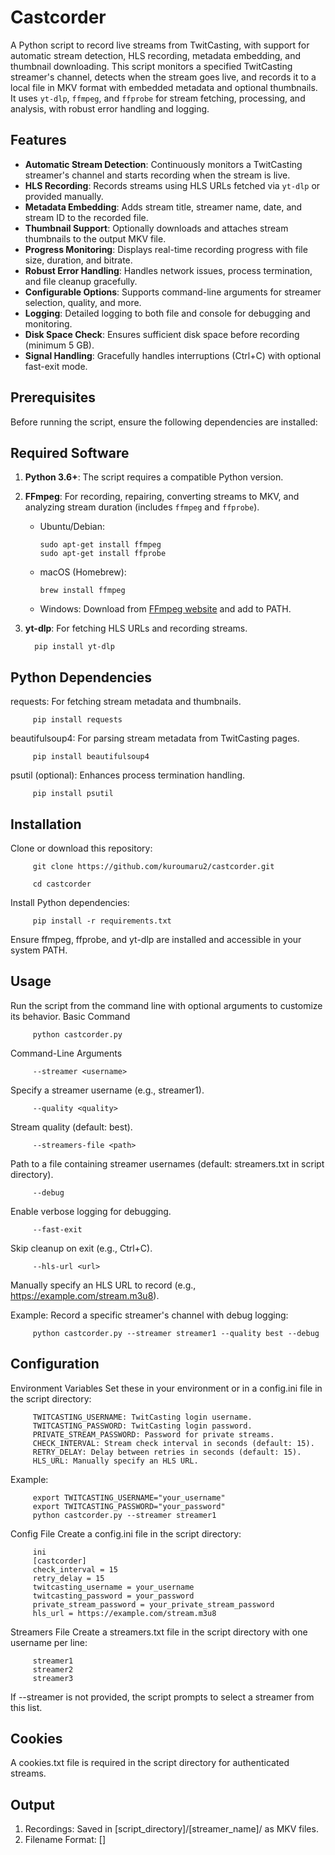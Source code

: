 # Castcorder

A Python script to record live streams from TwitCasting, with support for automatic stream detection, HLS recording, metadata embedding, and thumbnail downloading. This script monitors a specified TwitCasting streamer's channel, detects when the stream goes live, and records it to a local file in MKV format with embedded metadata and optional thumbnails. It uses `yt-dlp`, `ffmpeg`, and `ffprobe` for stream fetching, processing, and analysis, with robust error handling and logging.

## Features
- **Automatic Stream Detection**: Continuously monitors a TwitCasting streamer's channel and starts recording when the stream is live.
- **HLS Recording**: Records streams using HLS URLs fetched via `yt-dlp` or provided manually.
- **Metadata Embedding**: Adds stream title, streamer name, date, and stream ID to the recorded file.
- **Thumbnail Support**: Optionally downloads and attaches stream thumbnails to the output MKV file.
- **Progress Monitoring**: Displays real-time recording progress with file size, duration, and bitrate.
- **Robust Error Handling**: Handles network issues, process termination, and file cleanup gracefully.
- **Configurable Options**: Supports command-line arguments for streamer selection, quality, and more.
- **Logging**: Detailed logging to both file and console for debugging and monitoring.
- **Disk Space Check**: Ensures sufficient disk space before recording (minimum 5 GB).
- **Signal Handling**: Gracefully handles interruptions (Ctrl+C) with optional fast-exit mode.

## Prerequisites
Before running the script, ensure the following dependencies are installed:

## Required Software
1. **Python 3.6+**: The script requires a compatible Python version.
2. **FFmpeg**: For recording, repairing, converting streams to MKV, and analyzing stream duration (includes `ffmpeg` and `ffprobe`).
   - Ubuntu/Debian:

         sudo apt-get install ffmpeg
         sudo apt-get install ffprobe
     
   - macOS (Homebrew):

         brew install ffmpeg
     
   - Windows: Download from [FFmpeg website](https://ffmpeg.org/download.html) and add to PATH.
3. **yt-dlp**: For fetching HLS URLs and recording streams.

         pip install yt-dlp
   
## Python Dependencies
requests: For fetching stream metadata and thumbnails.

         pip install requests

beautifulsoup4: For parsing stream metadata from TwitCasting pages.

         pip install beautifulsoup4

psutil (optional): Enhances process termination handling.

         pip install psutil

## Installation
Clone or download this repository:

         git clone https://github.com/kuroumaru2/castcorder.git
         
         cd castcorder

Install Python dependencies:

         pip install -r requirements.txt
       
Ensure ffmpeg, ffprobe, and yt-dlp are installed and accessible in your system PATH.

## Usage
Run the script from the command line with optional arguments to customize its behavior.
Basic Command
         
         python castcorder.py
         
Command-Line Arguments

         --streamer <username>
Specify a streamer username (e.g., streamer1).

         --quality <quality>
Stream quality (default: best).

         --streamers-file <path>
Path to a file containing streamer usernames (default: streamers.txt in script directory).

         --debug
Enable verbose logging for debugging.

         --fast-exit
Skip cleanup on exit (e.g., Ctrl+C).

         --hls-url <url>
Manually specify an HLS URL to record (e.g., https://example.com/stream.m3u8).

Example:
Record a specific streamer's channel with debug logging:

         python castcorder.py --streamer streamer1 --quality best --debug

## Configuration
Environment Variables
Set these in your environment or in a config.ini file in the script directory:

         TWITCASTING_USERNAME: TwitCasting login username.
         TWITCASTING_PASSWORD: TwitCasting login password.
         PRIVATE_STREAM_PASSWORD: Password for private streams.
         CHECK_INTERVAL: Stream check interval in seconds (default: 15).
         RETRY_DELAY: Delay between retries in seconds (default: 15).
         HLS_URL: Manually specify an HLS URL.
         
Example:

         export TWITCASTING_USERNAME="your_username"
         export TWITCASTING_PASSWORD="your_password"
         python castcorder.py --streamer streamer1

Config File
Create a config.ini file in the script directory:
         
         ini
         [castcorder]
         check_interval = 15
         retry_delay = 15
         twitcasting_username = your_username
         twitcasting_password = your_password
         private_stream_password = your_private_stream_password
         hls_url = https://example.com/stream.m3u8
         
Streamers File
Create a streamers.txt file in the script directory with one username per line:

         streamer1
         streamer2
         streamer3
If --streamer is not provided, the script prompts to select a streamer from this list.

## Cookies
A cookies.txt file is required in the script directory for authenticated streams.

## Output
1. Recordings: Saved in [script_directory]/[streamer_name]/ as MKV files.
2. Filename Format: [<YYYYMMDD>] <title> [<username>][stream_id].mkv
3. Thumbnails: Attached to MKV files if available.
4. Log File: Saved as [script_directory]/[streamer_name]/twitcast_recorder_[streamer_name].log or twitcast_recorder_direct.log for direct HLS recordings.
5. Backup Files: Incomplete or failed files are moved to [script_directory]/[streamer_name]/backup/.

## Notes
1. Ensure streamers.txt exists and is not empty if using the streamers file.
2. The script checks for ffmpeg, ffprobe, and yt-dlp at startup and exits if missing.
3. Disk space is checked before recording (minimum 5 GB required).
4. Interrupt with Ctrl+C to stop gracefully. Use --fast-exit for instant termination (may leave temporary files).
5. Filenames are sanitized for file system compatibility and limited to 255 characters.
6. Avoid naming files requests.py or bs4.py in the script directory to prevent module shadowing.
7. If you have multiple Python versions installed, ensure pip installs packages for the correct version.

## Limitations
1. Requires internet access to fetch stream info and thumbnails.
2. Private streams require valid cookies or credentials.
3. Login may fail if CAPTCHA is required.
4. Unicode errors may occur in terminals without UTF-8 support.

## Troubleshooting
1. "FFmpeg or ffprobe not installed": Install ffmpeg (which includes ffprobe) and ensure it's in PATH.
3. "yt-dlp not installed": Install yt-dlp via pip.
4. "Stream offline": The stream is not live; the script will retry.
5. "Cookies file not found": Ensure cookies.txt exists in the script directory.
6. "Insufficient disk space": Free up at least 5 GB in the save directory.
7. "Login failed": Verify TWITCASTING_USERNAME, TWITCASTING_PASSWORD, or cookies.txt.
8. HLS URL fetch fails: Check internet connection, cookies, or provide a manual --hls-url.
9. Script hangs: Enable --debug and check the log file for details.
10. Duration parsing errors: Ensure ffprobe is installed and accessible.

## License
This project is licensed under the MIT License. See LICENSE for details.

## Contributing
Contributions are welcome! Submit issues or pull requests on GitHub.

## Acknowledgments
Built with yt-dlp, ffmpeg, ffprobe, requests, beautifulsoup4, and psutil.
Inspired by the need to reliably archive TwitCasting streams.
